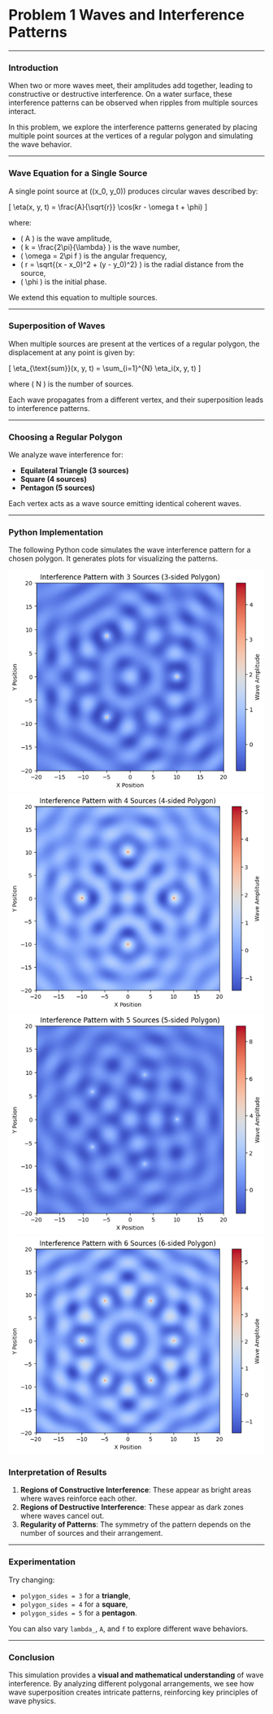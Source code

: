 # Problem 1 Waves and Interference Patterns
---
### **Introduction**
When two or more waves meet, their amplitudes add together, leading to constructive or destructive interference. On a water surface, these interference patterns can be observed when ripples from multiple sources interact.

In this problem, we explore the interference patterns generated by placing multiple point sources at the vertices of a regular polygon and simulating the wave behavior.

---

### **Wave Equation for a Single Source**
A single point source at \((x_0, y_0)\) produces circular waves described by:

\[
\eta(x, y, t) = \frac{A}{\sqrt{r}} \cos(kr - \omega t + \phi)
\]

where:
- \( A \) is the wave amplitude,
- \( k = \frac{2\pi}{\lambda} \) is the wave number,
- \( \omega = 2\pi f \) is the angular frequency,
- \( r = \sqrt{(x - x_0)^2 + (y - y_0)^2} \) is the radial distance from the source,
- \( \phi \) is the initial phase.

We extend this equation to multiple sources.

---

### **Superposition of Waves**
When multiple sources are present at the vertices of a regular polygon, the displacement at any point is given by:

\[
\eta_{\text{sum}}(x, y, t) = \sum_{i=1}^{N} \eta_i(x, y, t)
\]

where \( N \) is the number of sources.

Each wave propagates from a different vertex, and their superposition leads to interference patterns.

---

### **Choosing a Regular Polygon**
We analyze wave interference for:
- **Equilateral Triangle (3 sources)**
- **Square (4 sources)**
- **Pentagon (5 sources)**

Each vertex acts as a wave source emitting identical coherent waves.

---

### **Python Implementation**
The following Python code simulates the wave interference pattern for a chosen polygon. It generates plots for visualizing the patterns.

![alt text](image.png)
![alt text](image-1.png)
![alt text](image-2.png)
![alt text](image-3.png)
### **Interpretation of Results**
1. **Regions of Constructive Interference**: These appear as bright areas where waves reinforce each other.
2. **Regions of Destructive Interference**: These appear as dark zones where waves cancel out.
3. **Regularity of Patterns**: The symmetry of the pattern depends on the number of sources and their arrangement.

---

### **Experimentation**
Try changing:
- `polygon_sides = 3` for a **triangle**,
- `polygon_sides = 4` for a **square**,
- `polygon_sides = 5` for a **pentagon**.

You can also vary `lambda_`, `A`, and `f` to explore different wave behaviors.

---

### **Conclusion**
This simulation provides a **visual and mathematical understanding** of wave interference. By analyzing different polygonal arrangements, we see how wave superposition creates intricate patterns, reinforcing key principles of wave physics. 

